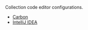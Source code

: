 Collection code editor configurations.

* [Carbon](/carbon/README.md)
* [IntelliJ IDEA](/idea/README.md)
